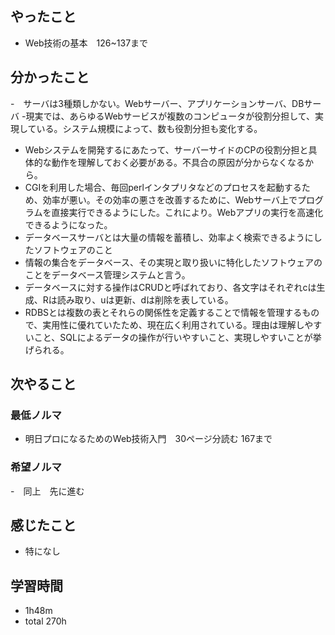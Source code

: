 ## やったこと
- Web技術の基本　126~137まで
## 分かったこと
-　サーバは3種類しかない。Webサーバー、アプリケーションサーバ、DBサーバ
-現実では、あらゆるWebサービスが複数のコンピュータが役割分担して、実現している。システム規模によって、数も役割分担も変化する。
- Webシステムを開発するにあたって、サーバーサイドのCPの役割分担と具体的な動作を理解しておく必要がある。不具合の原因が分からなくなるから。
- CGIを利用した場合、毎回perlインタプリタなどのプロセスを起動するため、効率が悪い。その効率の悪さを改善するために、Webサーバ上でプログラムを直接実行できるようにした。これにより。Webアプリの実行を高速化できるようになった。
- データベースサーバとは大量の情報を蓄積し、効率よく検索できるようにしたソフトウェアのこと
- 情報の集合をデータベース、その実現と取り扱いに特化したソフトウェアのことをデータベース管理システムと言う。
- データベースに対する操作はCRUDと呼ばれており、各文字はそれぞれcは生成、Rは読み取り、uは更新、dは削除を表している。
- RDBSとは複数の表とそれらの関係性を定義することで情報を管理するもので、実用性に優れていたため、現在広く利用されている。理由は理解しやすいこと、SQLによるデータの操作が行いやすいこと、実現しやすいことが挙げられる。
## 次やること
### 最低ノルマ
- 明日プロになるためのWeb技術入門　30ページ分読む 167まで
### 希望ノルマ
-　同上　先に進む
## 感じたこと
- 特になし
## 学習時間
- 1h48m
- total 270h
